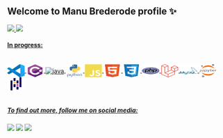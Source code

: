 ## Welcome to Manu Brederode profile ✨

 <div>
   <a href="https://github.com/manubrederode">
   <img height="180em" src="https://github-readme-stats.vercel.app/api?username=manubrederode&show_icons=true&theme=catppuccin_latte&include_all_commits=true&count_private=true"/>
   <img height="180em" src="https://github-readme-stats.vercel.app/api/top-langs/?username=manubrederode&layout=donut&langs_count=6&theme=catppuccin_latte"/>
</div>

#### In progress:
<div style="display: inline_block"><br>
  <img align="center" alt="vscode" height="30" width="40" src="https://raw.githubusercontent.com/devicons/devicon/master/icons/vscode/vscode-original.svg">
  <img align="center" alt="csharp" height="30" width="40" src="https://raw.githubusercontent.com/devicons/devicon/master/icons/csharp/csharp-original.svg">
 <img align="center" alt="java" height="30" width="40" src="https://cdn.jsdelivr.net/gh/devicons/devicon@latest/icons/java/java-original-wordmark.svg">
  <img align="center" alt="python" height="30" width="40" src="https://raw.githubusercontent.com/devicons/devicon/master/icons/python/python-original-wordmark.svg">
  <img align="center" alt="Js" height="30" width="40" src="https://raw.githubusercontent.com/devicons/devicon/master/icons/javascript/javascript-plain.svg">
  <img align="center" alt="HTML" height="30" width="40" src="https://raw.githubusercontent.com/devicons/devicon/master/icons/html5/html5-original.svg">
  <img align="center" alt="CSS" height="30" width="40" src="https://raw.githubusercontent.com/devicons/devicon/master/icons/css3/css3-original.svg">
  <img align="center" alt="php" height="30" width="40" src="https://raw.githubusercontent.com/devicons/devicon/master/icons/php/php-original.svg">
  <img align="center" alt="laravel" height="30" width="40" src="https://raw.githubusercontent.com/devicons/devicon/master/icons/laravel/laravel-original.svg">
  <img align="center" alt="mysql" height="30" width="40" src="https://raw.githubusercontent.com/devicons/devicon/master/icons/mysql/mysql-plain-wordmark.svg">
  <img align="center" alt="jupyter" height="30" width="40" src="https://raw.githubusercontent.com/devicons/devicon/master/icons/jupyter/jupyter-original-wordmark.svg">
  <img align="center" alt="pandas" height="30" width="40" src="https://raw.githubusercontent.com/devicons/devicon/master/icons/pandas/pandas-original.svg">
</div>
 
<br>
 
##### To find out more, follow me on social media:
 
<div>
  <a href="https://www.linkedin.com/in/emmanuelle-brederode" target="_blank"><img src="https://img.shields.io/badge/-LinkedIn-%230077B5?style=for-the-badge&logo=linkedin&logoColor=white" target="_blank"></a>
  <a href = "mailto:brederode.emmanuelle@gmail.com"><img src="https://img.shields.io/badge/-Gmail-%23333?style=for-the-badge&logo=gmail&logoColor=white" target="_blank"></a>
  <a href="https://instagram.com/manu_brederode" target="_blank"><img src="https://img.shields.io/badge/-Instagram-%23E4405F?style=for-the-badge&logo=instagram&logoColor=white" target="_blank"></a>
</div>
